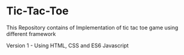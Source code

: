 # Tic-Tac-Toe
This Repository contains of Implementation of tic tac toe game  using different framework

Version 1 - Using HTML, CSS and ES6 Javascript

